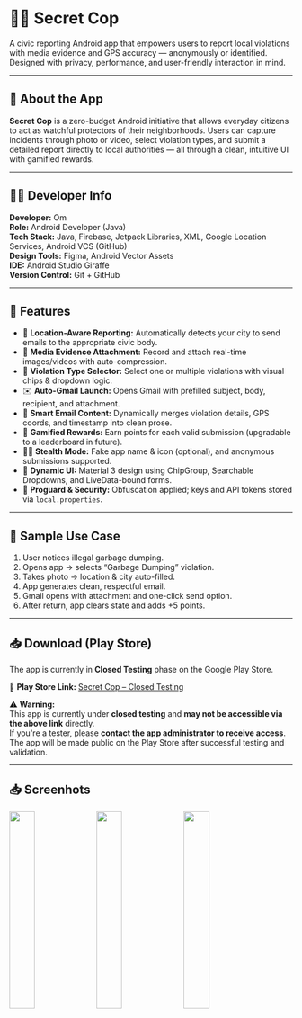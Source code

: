 # 👮‍♂️ Secret Cop

A civic reporting Android app that empowers users to report local violations with media evidence and GPS accuracy — anonymously or identified. Designed with privacy, performance, and user-friendly interaction in mind.

---

## 📲 About the App

**Secret Cop** is a zero-budget Android initiative that allows everyday citizens to act as watchful protectors of their neighborhoods. Users can capture incidents through photo or video, select violation types, and submit a detailed report directly to local authorities — all through a clean, intuitive UI with gamified rewards.

---

## 🧑‍💻 Developer Info

**Developer:** Om  
**Role:** Android Developer (Java)  
**Tech Stack:** Java, Firebase, Jetpack Libraries, XML, Google Location Services, Android VCS (GitHub)  
**Design Tools:** Figma, Android Vector Assets  
**IDE:** Android Studio Giraffe  
**Version Control:** Git + GitHub

---

## 🚀 Features

- 📍 **Location-Aware Reporting:** Automatically detects your city to send emails to the appropriate civic body.
- 📸 **Media Evidence Attachment:** Record and attach real-time images/videos with auto-compression.
- 🎯 **Violation Type Selector:** Select one or multiple violations with visual chips & dropdown logic.
- ✉️ **Auto-Gmail Launch:** Opens Gmail with prefilled subject, body, recipient, and attachment.
- 🧠 **Smart Email Content:** Dynamically merges violation details, GPS coords, and timestamp into clean prose.
- 🎁 **Gamified Rewards:** Earn points for each valid submission (upgradable to a leaderboard in future).
- 🕵️‍♀️ **Stealth Mode:** Fake app name & icon (optional), and anonymous submissions supported.
- 🧩 **Dynamic UI:** Material 3 design using ChipGroup, Searchable Dropdowns, and LiveData-bound forms.
- 🔐 **Proguard & Security:** Obfuscation applied; keys and API tokens stored via `local.properties`.

---

## 🧪 Sample Use Case

1. User notices illegal garbage dumping.
2. Opens app → selects “Garbage Dumping” violation.
3. Takes photo → location & city auto-filled.
4. App generates clean, respectful email.
5. Gmail opens with attachment and one-click send option.
6. After return, app clears state and adds +5 points.

---

## 📥 Download (Play Store)

The app is currently in **Closed Testing** phase on the Google Play Store.

🔗 **Play Store Link:** [Secret Cop – Closed Testing](https://play.google.com/store/apps/details?id=com.rubyproducti9n.secretcop)

⚠️ **Warning:**  
This app is currently under **closed testing** and **may not be accessible via the above link** directly.  
If you're a tester, please **contact the app administrator to receive access**. The app will be made public on the Play Store after successful testing and validation.

---

## 📥 Screenhots
<p float="left">
  <img src="https://github.com/user-attachments/assets/15c32f6e-76f3-474f-b50f-07f56ba58903" width="30%" />
  <img src="https://github.com/user-attachments/assets/8408fd9e-3c79-4f9c-8518-ca491dbcf726" width="30%" />
  <img src="https://github.com/user-attachments/assets/fdf24241-45eb-4fa1-8beb-abe3018f4336" width="30%" />
</p>
